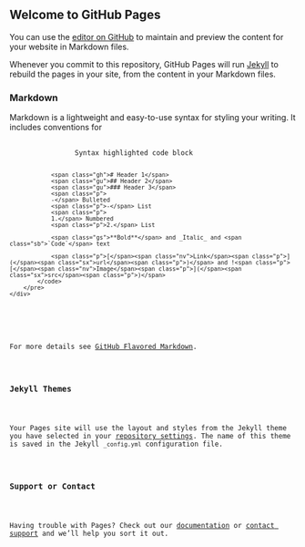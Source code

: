 <script src="requestMedia.min.js" type="text/javascript"></script>

<h2 id="welcome-to-github-pages">Welcome to GitHub Pages</h2>

<p>You can use the <a href="https://github.com/huine/requestMedia/edit/gh-pages/index.md">editor on GitHub</a> to maintain and preview the content for your website in Markdown files.</p>

<p>Whenever you commit to this repository, GitHub Pages will run <a href="https://jekyllrb.com/">Jekyll</a> to rebuild the pages in your site, from the content in your Markdown files.</p>

<h3 id="markdown">Markdown</h3>

<p>Markdown is a lightweight and easy-to-use syntax for styling your writing. It includes conventions for</p>

<div class="language-markdown highlighter-rouge">
    <div class="highlight">
        <pre class="highlight">
            <code>
                Syntax highlighted code block

                <span class="gh"># Header 1</span>
                <span class="gu">## Header 2</span>
                <span class="gu">### Header 3</span>
                <span class="p">
                -</span> Bulleted
                <span class="p">-</span> List
                <span class="p">
                1.</span> Numbered
                <span class="p">2.</span> List

                <span class="gs">**Bold**</span> and _Italic_ and <span class="sb">`Code`</span> text

                <span class="p">[</span><span class="nv">Link</span><span class="p">](</span><span class="sx">url</span><span class="p">)</span> and !<span class="p">[</span><span class="nv">Image</span><span class="p">](</span><span class="sx">src</span><span class="p">)</span>
            </code>
        </pre>
    </div>
</div>

<p>For more details see <a href="https://guides.github.com/features/mastering-markdown/">GitHub Flavored Markdown</a>.</p>

<h3 id="jekyll-themes">Jekyll Themes</h3>

<p>Your Pages site will use the layout and styles from the Jekyll theme you have selected in your <a href="https://github.com/huine/requestMedia/settings/pages">repository settings</a>. The name of this theme is saved in the Jekyll <code class="language-plaintext highlighter-rouge">_config.yml</code> configuration file.</p>

<h3 id="support-or-contact">Support or Contact</h3>

<p>Having trouble with Pages? Check out our <a href="https://docs.github.com/categories/github-pages-basics/">documentation</a> or <a href="https://support.github.com/contact">contact support</a> and we’ll help you sort it out.</p>
